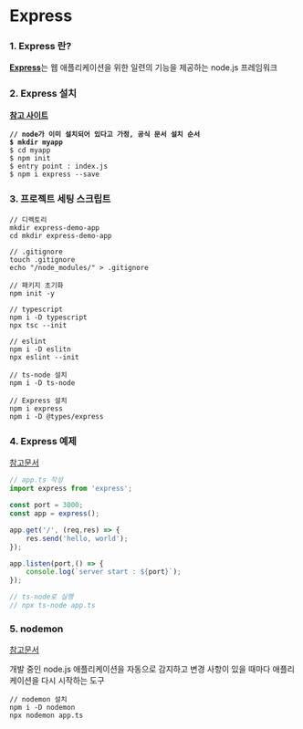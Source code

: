 # Express

### 1. Express 란?

[**Express**](http://expressjs.com/ko/)는 웹 애플리케이션을 위한 일련의 기능을 제공하는 node.js 프레임워크

### 2. Express 설치

[**참고 사이트**](https://expressjs.com/ko/)

<pre><code><strong>// node가 이미 설치되어 있다고 가정, 공식 문서 설치 순서
</strong><strong>$ mkdir myapp
</strong>$ cd myapp
$ npm init
$ entry point : index.js
$ npm i express --save
</code></pre>

### 3. 프로젝트 세팅 스크립트

```
// 디렉토리
mkdir express-demo-app
cd mkdir express-demo-app

// .gitignore 
touch .gitignore
echo "/node_modules/" > .gitignore

// 패키지 초기화
npm init -y

// typescript
npm i -D typescript
npx tsc --init

// eslint
npm i -D eslitn
npx eslint --init

// ts-node 설치
npm i -D ts-node

// Express 설치
npm i express
npm i -D @types/express
```

### 4. Express 예제

[참고문서](https://expressjs.com/ko/)

```typescript
// app.ts 작성
import express from 'express';

const port = 3000;
const app = express();

app.get('/', (req,res) => {
    res.send('hello, world');
});

app.listen(port,() => {
    console.log(`server start : ${port}`);
});

// ts-node로 실행
// npx ts-node app.ts
```

### 5. nodemon&#x20;

[참고문서](https://www.npmjs.com/package/nodemon)

개발 중인 node.js 애플리케이션을 자동으로 감지하고 변경 사항이 있을 때마다 애플리케이션을 다시 시작하는 도구

```
// nodemon 설치
npm i -D nodemon
npx nodemon app.ts
```
